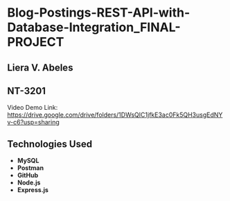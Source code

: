 # Blog-Postings-REST-API-with-Database-Integration_FINAL-PROJECT

## Liera V. Abeles
## NT-3201

Video Demo Link:
  https://drive.google.com/drive/folders/1DWsQIC1jfkE3ac0Fk5QH3usgEdNYv-c6?usp=sharing 

## Technologies Used

- **MySQL**  
- **Postman**
- **GitHub**
- **Node.js**
- **Express.js**


